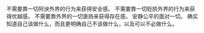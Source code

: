 不需要靠一切阿谀外界的行为来获得安全感。
不需要靠一切贬损外界的行为来获得优越感。
不需要靠外界的一切褒扬来获得存在感。
安静公平的面对一切。
确实知道自己该做什么，而且更明确自己不该做什么，以及可以不必做什么。
